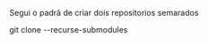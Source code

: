 

Segui o padrã de criar dois repositorios semarados 



git clone --recurse-submodules <url-do-repositorio-principal>
